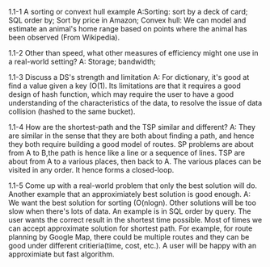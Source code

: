 1.1-1 A sorting or convext hull example
A:Sorting: sort by a deck of card; SQL order by; Sort by price in Amazon;
Convex hull: We can model and estimate an animal's home range based on points where the animal 
has been observed (From Wikipedia).

1.1-2 Other than speed, what other measures of efficiency might one use in a real-world setting?
A: Storage; bandwidth;

1.1-3 Discuss a DS's strength and limitation
A: For dictionary, it's good at find a value given a key (O(1). 
Its limitations are that it requires a good design of hash function, which may require the user to have
a good understanding of the characteristics of the data, to resolve the issue of data collision (hashed 
to the same bucket).

1.1-4 How are the shortest-path and the TSP similar and different?
A: They are similar in the sense that they are both about finding a path, and hence they both require building
a good model of routes.
SP problems are about from A to B,the path is hence like a line or a sequence of lines.
TSP are about from A to a various places, then back to A. The various places can be visited in any order.
It hence forms a closed-loop.

1.1-5 Come up with a real-world problem that only the best solution will do. Another example that an approximiately
best solution is good enough.
A: We want the best solution for sorting (O(nlogn). Other solutions will be too slow when there's lots of data. An example
is in SQL order by query. The user wants the correct result in the shortest time possible. 
Most of times we can accept approximate solution for shortest path. For example, for route planning by Google Map, 
there could be multiple routes and they can be good under different critieria(time, cost, etc.). A user will be happy 
with an approximiate but fast algorithm.
